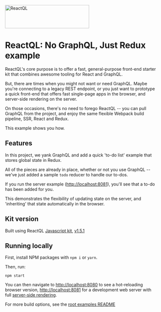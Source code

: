 <img src="https://reactql.org/reactql/logo.svg" alt="ReactQL" width="278" height="77" />

# ReactQL: No GraphQL, Just Redux example

ReactQL's core purpose is to offer a fast, general-purpose front-end starter kit that combines awesome tooling for React and GraphQL.

But, there are times when you might not want or need GraphQL. Maybe you're connecting to a legacy REST endpoint, or you just want to prototype a quick front-end that offers fast single-page apps in the browser, and server-side rendering on the server.

On those occasions, there's no need to forego ReactQL -- you can pull GraphQL from the project, and enjoy the same flexible Webpack build pipeline, SSR, React and Redux.

This example shows you how.

## Features

In this project, we yank GraphQL and add a quick 'to-do list' example that stores global state in Redux.

All of the pieces are already in place, whether or not you use GraphQL -- we've just added a sample `todo` reducer to handle our to-dos.

If you run the server example ([http://localhost:8081](http://localhost:8081)), you'll see that a to-do has been added for you.

This demonstrates the flexibility of updating state on the server, and 'inheriting' that state automatically in the browser.

## Kit version

Built using ReactQL [Javascript kit](https://github.com/reactql/kit), [v1.5.1](https://github.com/reactql/kit/releases/tag/1.5.1)

## Running locally

First, install NPM packages with `npm i` or `yarn`.

Then, run:

`npm start`

You can then navigate to [http://localhost:8080](http://localhost:8080) to see a hot-reloading browser version, [http://localhost:8081](http://localhost:8081) for a development web server with full [server-side rendering](https://reactql.org/docs/ssr).

For more build options, see the [root examples README](https://github.com/reactql/examples)
